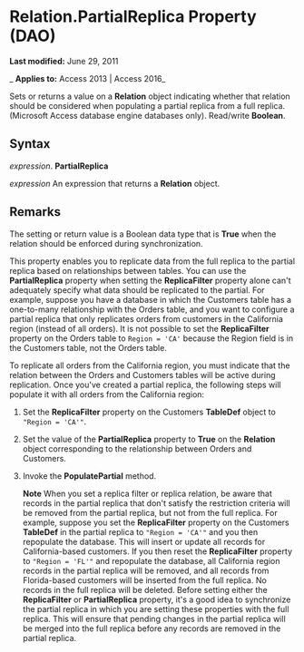 
# Relation.PartialReplica Property (DAO)

 **Last modified:** June 29, 2011

 _ **Applies to:** Access 2013 | Access 2016_

Sets or returns a value on a  **Relation** object indicating whether that relation should be considered when populating a partial replica from a full replica. (Microsoft Access database engine databases only). Read/write **Boolean**.


## Syntax

 _expression_. **PartialReplica**

 _expression_ An expression that returns a **Relation** object.


## Remarks

The setting or return value is a Boolean data type that is  **True** when the relation should be enforced during synchronization.

This property enables you to replicate data from the full replica to the partial replica based on relationships between tables. You can use the  **PartialReplica** property when setting the **ReplicaFilter** property alone can't adequately specify what data should be replicated to the partial. For example, suppose you have a database in which the Customers table has a one-to-many relationship with the Orders table, and you want to configure a partial replica that only replicates orders from customers in the California region (instead of all orders). It is not possible to set the **ReplicaFilter** property on the Orders table to `Region = 'CA'` because the Region field is in the Customers table, not the Orders table.

To replicate all orders from the California region, you must indicate that the relation between the Orders and Customers tables will be active during replication. Once you've created a partial replica, the following steps will populate it with all orders from the California region:


1. Set the  **ReplicaFilter** property on the Customers **TableDef** object to `"Region = 'CA'"`.
    
2. Set the value of the  **PartialReplica** property to **True** on the **Relation** object corresponding to the relationship between Orders and Customers.
    
3. Invoke the  **PopulatePartial** method.
    
     **Note**  When you set a replica filter or replica relation, be aware that records in the partial replica that don't satisfy the restriction criteria will be removed from the partial replica, but not from the full replica. For example, suppose you set the  **ReplicaFilter** property on the Customers **TableDef** in the partial replica to `"Region = 'CA'"` and you then repopulate the database. This will insert or update all records for California-based customers. If you then reset the **ReplicaFilter** property to `"Region = 'FL'"` and repopulate the database, all California region records in the partial replica will be removed, and all records from Florida-based customers will be inserted from the full replica. No records in the full replica will be deleted. Before setting either the **ReplicaFilter** or **PartialReplica** property, it's a good idea to synchronize the partial replica in which you are setting these properties with the full replica. This will ensure that pending changes in the partial replica will be merged into the full replica before any records are removed in the partial replica.
